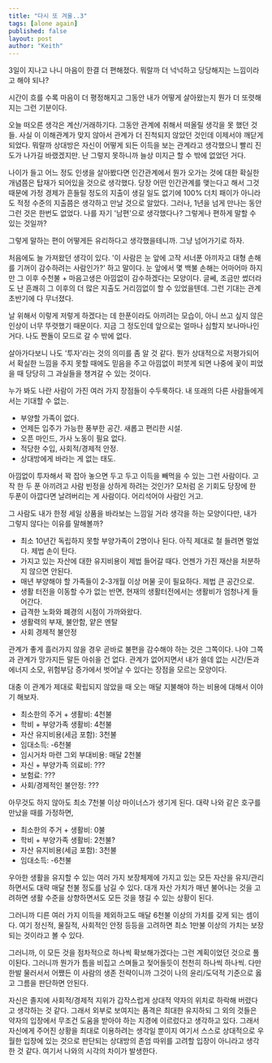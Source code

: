 ```yaml
---
title: "다시 또 겨울..3"
tags: [alone again]
published: false
layout: post
author: "Keith"
---
```


3일이 지나고 나니 마음이 한결 더 편해졌다. 뭐랄까 더 넉넉하고 당당해지는 느낌이라고 해야 되나?

시간이 흐를 수록 마음이 더 평정해지고 그동안 내가 어떻게 살아왔는지 뭔가 더 또렷해지는 그런 기분이다.

오늘 떠오른 생각은 계산/거래하기다. 그동안 관계에 취해서 떠올릴 생각을 못 했던 것들. 사실 이 이해관계가 맞지 않아서 관계가 더 진척되지 않았던 것인데 이제서야 깨닫게 되었다. 뭐랄까 상대방은 자신이 어떻게 되든 이득을 보는 관계라고 생각했으니 빨리 진도가 나가길 바랬겠지만. 난 그렇지 못하니까 늘상 미지근 할 수 밖에 없었던 거다.

나이가 들고 어느 정도 인생을 살아봤다면 인간관계에서 뭔가 오가는 것에 대한 확실한 개념쯤은 탑재가 되어있을 것으로 생각했다. 당장 어떤 인간관계를 맺는다고 해서 그것 때문에 가정 경제가 흔들릴 정도의 지출이 생길 일도 없기에 100% 더치 패이가 아니라도 적정 수준의 지출쯤은 생각하고 만날 것으로 알았다. 그러나, 1년을 넘게 만나는 동안 그런 것은 한번도 없었다. 나를 자기 '남편'으로 생각했다나? 그렇게나 편하게 말할 수 있는 것일까?

그렇게 말하는 편이 어떻게든 유리하다고 생각했을테니까. 그냥 넘어가기로 하자.

처음에도 늘 가져왔던 생각이 있다. '이 사람은 눈 앞에 고작 서너푼 아끼자고 대형 손해를 기꺼이 감수하려는 사람인가?' 하고 말이다. 눈 앞에서 몇 백불 손해는 어마어마 하지만 그 이후 수천불 + 마음고생은 아낌없이 감수하겠다는 모양이다. 글쎄, 조금만 썼더라도 난 흔쾌히 그 이후의 더 많은 지출도 거리낌없이 할 수 있었을텐데. 그런 기대는 관계 초반기에 다 무너졌다. 

날 위해서 이렇게 저렇게 하겠다는 데 한푼이라도 아끼려는 모습이, 아니 쓰고 싶지 않은 인상이 너무 뚜렷했기 때문이다. 지금 그 정도인데 앞으로는 얼마나 심할지 보나마나인 거다. 나도 짠돌이 모드로 갈 수 밖에 없다. 

살아가다보니 나도 '투자'라는 것의 의미를 좀 알 것 같다. 뭔가 상대적으로 저평가되어서 확실한 느낌을 주지 못할 때에도 믿음을 주고 아낌없이 퍼붓게 되면 나중에 꽃이 피었을 때 당당히 그 과실들을 챙겨갈 수 있는 것이다.

누가 봐도 나란 사람이 가진 여러 가지 장점들이 수두룩하다. 내 또래의 다른 사람들에게서는 기대할 수 없는.
- 부양할 가족이 없다.
- 언제든 입주가 가능한 풍부한 공간. 새롭고 편리한 시설.
- 오픈 마인드, 가사 노동이 필요 없다.
- 적당한 수입, 사회적/경제적 안정.
- 상대방에게 바라는 게 없는 태도.

아낌없이 투자해서 꽉 잡아 놓으면 두고 두고 이득을 빼먹을 수 있는 그런 사람이다. 고작 한 두 푼 아끼려고 사람 빈정을 상하게 하려는 것인가? 모처럼 온 기회도 당장에 한 두푼이 아깝다면 날려버리는 게 사람이다. 어리석어야 사람인 거고.

그 사람도 내가 한정 세일 상품을 바라보는 느낌일 거라 생각을 하는 모양이다만, 내가 그렇지 않다는 이유를 말해볼까?
- 최소 10년간 독립하지 못할 부양가족이 2명이나 된다. 아직 제대로 철 들려면 멀었다. 제법 손이 탄다.
- 가지고 있는 자산에 대한 유지비용이 제법 들어갈 때다. 언젠가 가진 재산을 처분하지 않으면 안된다. 
- 매년 부양해야 할 가족들이 2-3개월 이상 머물 곳이 필요하다. 제법 큰 공간으로.
- 생활 터전을 이동할 수가 없는 반면, 현재의 생활터전에서는 생활비가 엄청나게 들어간다. 
- 급격한 노화와 폐경의 시점이 가까와왔다.
- 생활력의 부재, 불안함, 얕은 멘탈
- 사회 경제적 불안정

관계가 좋게 흘러가지 않을 경우 곧바로 불편을 감수해야 하는 것은 그쪽이다. 나야 그쪽과 관계가 망가지든 말든 아쉬을 건 없다. 관계가 없어지면서 내가 쓸데 없는 시간/돈과 에너지 소모, 위험부담 증가에서 벗어날 수 있다는 장점을 모르는 모양이다. 

대충 이 관계가 제대로 확립되지 않았을 때 오는 매달 지불해야 하는 비용에 대해서 이야기 해보자.

- 최소한의 주거 + 생활비: 4천불
- 학비 + 부양가족 생활비: 4천불
- 자산 유지비용(세금 포함): 3천불
- 임대소득: -6천불
- 임시거차 마련 그외 부대비용: 매달 2천불
- 자신 + 부양가족 의료비: ???
- 보험료: ???
- 사회/경제적인 불안정: ???

아무것도 하지 않아도 최소 7천불 이상 마이너스가 생기게 된다. 대략 나와 같은 호구를 만났을 때를 가정하면,

- 최소한의 주거 + 생활비: 0불
- 학비 + 부양가족 생활비: 2천불?
- 자산 유지비용(세금 포함): 3천불
- 임대소득: -6천불

우아한 생활을 유지할 수 있는 여러 가지 보장체제에 가지고 있는 모든 자산을 유지/관리하면서도 대략 매달 천불 정도를 남길 수 있다. 대개 자산 가치가 매년 불어나는 것을 고려하면 생활 수준을 상향하면서도 모든 것을 챙길 수 있는 상황이 된다.

그러니까 디른 여러 가지 이득을 제외하고도 매달 6천불 이상의 가치를 갖게 되는 셈이다. 여기 정신적, 물질적, 사회적인 안정 등등을 고려하면 최소 1만불 이상의 가치는 보장되는 것이라고 볼 수 있다. 

그러니까, 이 모든 것을 점차적으로 하나씩 확보해가겠다는 그런 계획이었던 것으로 풀이된다. 그러니까 뭔가가 틈을 비집고 스며들고 젖어들듯이 천천히 하나씩 하나씩. 다만 한발 물러서서 어쨌든 이 사람의 생존 전략이니까 그것이 나의 윤리/도덕적 기준으로 옳고 그름을 판단하면 안된다. 

자신은 졸지에 사회적/경제적 지위가 갑작스럽게 상대적 약자의 위치로 하락해 버렸다고 생각하는 것 같다. 그래서 외부로 보여지는 품격은 최대한 유지하되 그 외의 것들은 약자의 입장에서 무조건 도움을 받아야 하는 지경에 이르렀다고 생각하고 있다. 그래서 자신에게 주어진 상황을 최대로 이용하려는 생각일 뿐이지 여기서 스스로 상대적으로 우월한 입장에 있는 것으로 판단되는 상대방의 존엄 따위를 고려할 입장이 아니라고 생각한 것 같다. 여기서 나와의 시각의 차이가 발생한다. 


